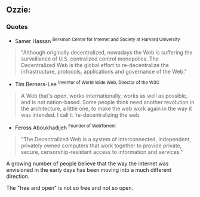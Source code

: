 
## Ozzie:

### Quotes

  * Samer Hassan <sup>Berkman Center for Internet and Society at Harvard University</sup>

  > "Although originally decentralized, nowadays the Web is suffering the surveillance of U.S. centralized control monopolies. The Decentralized Web is the global effort to re-decentralize the infrastructure, protocols, applications and governance of the Web."

  * Tim Berners-Lee <sup>Inventor of World Wide Web, Director of the W3C</sup>

  > A Web that's open, works internationally, works as well as possible, and is not nation-based. Some people think need another revolution in the architecture, a little one, to make the web work again in the way it was intended. I call it ‘re-decentralizing the web.

  * Feross Aboukhadijeh <sup>Founder of WebTorrent</sup>

  > "The Decentralized Web is a system of interconnected, independent, privately owned computers that work together to provide private, secure, censorship-resistant access to information and services."


  
  A growing number of people believe that the way the internet was envisioned in the early days has been moving into a much different direction.

  The "free and open" is not so free and not so open.